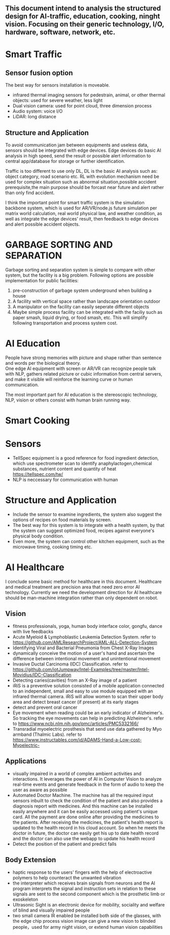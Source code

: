 This document intend to analysis the structured design for AI-traffic, education, cooking, ninght vision. Focusing on their generic technology, I/O, hardware, software, network, etc.
---
# Smart Traffic
## Sensor fusion option
The best way for sensors installation is moveable.
* infrared thermal imaging sensors for pedestrain, animal, or other thermal objects: used for severe weather, less light  
* Dual vision camera: used for point cloud, three dimension process  
* Audio system: voice I/O  
* LiDAR: long distance
## Structure and Application
To avoid communication jam between equipments and useless data, sensors should be integrated with edge devices. Edge devices do basic AI analysis in high speed, send the result or possible alert information to central app/database for storage or further identification.  
  
Traffic is too different to use only DL, DL is the basic AI analysis such as: object category, road scenario etc. RL with evolution mechanism need be used for complex situation such as abnormal situation,possible accident prerequisite,the main purpose should be forcast near future and alert rather than only find accident.  
  
I think the important point for smart traffic system is the simulation backbone system, which is used for AR/VR/node.js future simulation per matrix world calculation, real world physical law, and weather condition, as well as integrate the edge devices' result, then feedback to edge devices and alert possible accident objects.  
  
# GARBAGE SORTING AND SEPARATION
Garbage sorting and separation system is simple to compare with other system, but the facility is a big problem. Following options are possible implementation for public facilities:  
1. pre-construction of garbage system underground when building a house  
2. A facility with vertical space rather than landscape orientation outdoor  
3. A manipulator on the facility can easily seperate different objects  
4. Maybe simple process facility can be integrated with the faciliy such as paper smash, liquid drying, or food smash, etc. This will simplify following transportation and process system cost.  

# AI Education
People have strong memories with picture and shape rather than sentence and words per the biological theory.  
One edge AI equipment with screen or AR/VR can recognize people talk with NLP, gathers related picture or cubic information from central servers, and make it visible will reinforce the learning curve or human communication.  
  
The most important part for AI education is the stereoscopic technology, NLP, vision or others consist with human brain running way.  

# Smart Cooking
# Sensors
* TellSpec equipment is a good reference for food ingredient detection, which use spectrometer scan to identify anaphylactogen,chemical substances, nutrient content and quantity of heat  https://tellspec.com/tw/  
* NLP is neccessary for communication with human

# Structure and Application
* Include the sensor to examine ingredients, the system also suggest the options of recipes on food materials by screen.   
* The best way for this system is to integrate with a health system, by that the system can suggest optimized food, recipes against everyone's physical body condition.  
* Even more, the system can control other kitchen equipment, such as the microwave timing, cooking timing etc.  

# AI Healthcare
I conclude some basic method for healthcare in this document. Healthcare and medical treatment are precision area that need zero error AI technology. Currently we need the development direction for AI healthcare should be man-machine integration rather than only dependent on robot.  

## Vision 
* fitness professionals, yoga, human body interface color, gongfu, dance with live feedbacks     
* Acute Myeloid & Lymphoblastic Leukemia Detection System. refer to https://github.com/AMLResearchProject/AML-ALL-Detection-System  
* Identifying Viral and Bacterial Pneumonia from Chest X-Ray Images    
* dynamically conceive the motion of a user's hand and ascertain the difference between intentional movement and unintentional movement  
* Invasive Ductal Carcinoma (IDC) Classification. refer to https://github.com/iotJumpway/Intel-Examples/tree/master/Intel-Movidius/IDC-Classification  
* Detecting caries(cavities) from an X-Ray image of a patient  
* iRiS is a preventive solution consisted of a mobile application connected to an independent, small and easy to use module equipped with an infrared thermal camera. iRiS will allow women to scan their upper body area and detect breast cancer (if present) at its early stages  
* detect and prevent oral cancer  
* Eye movement when reading could be an early indicator of Alzheimer's. So tracking the eye movements can help in predicting  Alzheimer's. refer to https://www.ncbi.nlm.nih.gov/pmc/articles/PMC5332166/     
* Transradial myoelectric prosthesis that send use data gathered by Myo armband (Thalmic Labs). refer to https://www.instructables.com/id/ADAMS-Hand-a-Low-cost-Myoelectric-  

## Applications
* visually impaired in a world of complex ambient activities and interactions. It leverages the power of AI in Computer Vision to analyze real-time events and generate feedback in the form of audio to keep the user as aware as possible  
* Automated Doctor Machine. The machine has all the required input sensors inbuilt to check the condition of the patient and also provides a diagnosis report with medicines. And this machine can be installed easily anywhere and it can be easily accessed using patient's unique card. All the payment are done online after providing the medicines to the patients. After receiving the medicines, the patient's health report is updated to the health record in his cloud account. So when he meets the doctor in future, the doctor can easily get his up to date health record and the doctor can also use the webapp to update his health record  
* Detect the position of the patient and predict falls  

## Body Extension
* haptic response to the users' fingers with the help of electroactive polymers to help counteract the unwanted vibration  
* the interpreter which receives brain signals from neurons and the AI program interprets the signal and instruction sets in relation to these signals are sent to the second component which is the prosthetic limb or exoskeleton  
* Ultrasonic Sight is an electronic device for mobility, sociality and welfare of blind and visually impaired people  
* two small camera IR enabled be installed both side of the glasses, with the edge chip process vision image can give a new vision to blinded people，used for army night vision, or extend human vision capabilities

  


